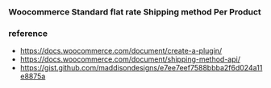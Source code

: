 ### Woocommerce Standard flat rate Shipping method Per Product

### reference
- https://docs.woocommerce.com/document/create-a-plugin/
- https://docs.woocommerce.com/document/shipping-method-api/
- https://gist.github.com/maddisondesigns/e7ee7eef7588bbba2f6d024a11e8875a
